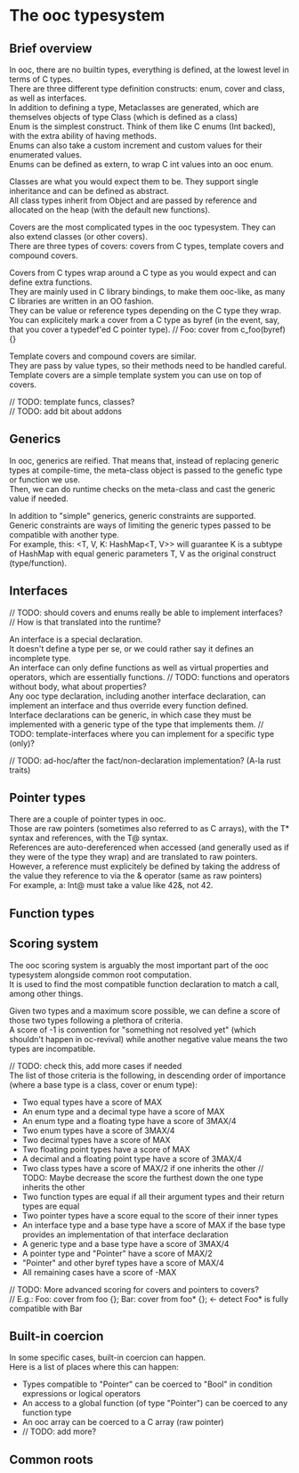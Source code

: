 The ooc typesystem
==================

Brief overview
--------------

In ooc, there are no builtin types, everything is defined, at the lowest level in terms of C types.  
There are three different type definition constructs: enum, cover and class, as well as interfaces.  
In addition to defining a type, Metaclasses are generated, which are themselves objects of type Class (which is defined as a class)  
Enum is the simplest construct. Think of them like C enums (Int backed), with the extra ability of having methods.  
Enums can also take a custom increment and custom values for their enumerated values.  
Enums can be defined as extern, to wrap C int values into an ooc enum.  

Classes are what you would expect them to be. They support single inheritance and can be defined as abstract.  
All class types inherit from Object and are passed by reference and allocated on the heap (with the default new functions).  

Covers are the most complicated types in the ooc typesystem. They can also extend classes (or other covers).  
There are three types of covers: covers from C types, template covers and compound covers.  

Covers from C types wrap around a C type as you would expect and can define extra functions.  
They are mainly used in C library bindings, to make them ooc-like, as many C libraries are written in an OO fashion.  
They can be value or reference types depending on the C type they wrap.  
You can explicitely mark a cover from a C type as byref (in the event, say, that you cover a typedef'ed C pointer type). // Foo: cover from c_foo(byref) {}  

Template covers and compound covers are similar.  
They are pass by value types, so their methods need to be handled careful.  
Template covers are a simple template system you can use on top of covers.  

// TODO: template funcs, classes?  
// TODO: add bit about addons  

Generics
--------

In ooc, generics are reified. That means that, instead of replacing generic types at compile-time, the meta-class object is passed to the genefic type or function we use.  
Then, we can do runtime checks on the meta-class and cast the generic value if needed.  

In addition to "simple" generics, generic constraints are supported.  
Generic constraints are ways of limiting the generic types passed to be compatible with another type.  
For example, this: &lt;T, V, K: HashMap&lt;T, V&gt;&gt; will guarantee K is a subtype of HashMap with equal generic parameters T, V as the original construct (type/function).  

Interfaces
----------

// TODO: should covers and enums really be able to implement interfaces?
// How is that translated into the runtime?

An interface is a special declaration.  
It doesn't define a type per se, or we could rather say it defines an incomplete type.  
An interface can only define functions as well as virtual properties and operators, which are essentially functions. // TODO: functions and operators without body, what about properties?  
Any ooc type declaration, including another interface declaration, can implement an interface and thus override every function defined.  
Interface declarations can be generic, in which case they must be implemented with a generic type of the type that implements them. // TODO: template-interfaces where you can implement for a specific type (only)?  

// TODO: ad-hoc/after the fact/non-declaration implementation? (A-la rust traits)  

Pointer types
-------------

There are a couple of pointer types in ooc.  
Those are raw pointers (sometimes also referred to as C arrays), with the T* syntax and references, with the T@ syntax.  
References are auto-dereferenced when accessed (and generally used as if they were of the type they wrap) and are translated to raw pointers.  
However, a reference must explicitely be defined by taking the address of the value they reference to via the & operator (same as raw pointers)  
For example, a: Int@ must take a value like 42&, not 42.  

Function types
--------------



Scoring system
--------------

The ooc scoring system is arguably the most important part of the ooc typesystem alongside common root computation.  
It is used to find the most compatible function declaration to match a call, among other things.  

Given two types and a maximum score possible, we can define a score of those two types following a plethora of criteria.  
A score of -1 is convention for "something not resolved yet" (which shouldn't happen in oc-revival) while another negative value means the two types are incompatible.  

// TODO: check this, add more cases if needed  
The list of those criteria is the following, in descending order of importance (where a base type is a class, cover or enum type):  

- Two equal types have a score of MAX
- An enum type and a decimal type have a score of MAX
- An enum type and a floating type have a score of 3MAX/4
- Two enum types have a score of 3MAX/4
- Two decimal types have a score of MAX
- Two floating point types have a score of MAX  
- A decimal and a floating point type have a score of 3MAX/4
- Two class types have a score of MAX/2 if one inherits the other // TODO: Maybe decrease the score the furthest down the one type inherits the other
- Two function types are equal if all their argument types and their return types are equal
- Two pointer types have a score equal to the score of their inner types
- An interface type and a base type have a score of MAX if the base type provides an implementation of that interface declaration
- A generic type and a base type have a score of 3MAX/4
- A pointer type and "Pointer" have a score of MAX/2
- "Pointer" and other byref types have a score of MAX/4
- All remaining cases have a score of -MAX

// TODO: More advanced scoring for covers and pointers to covers?  
// E.g.: Foo: cover from foo {}; Bar: cover from foo* {}; <- detect Foo* is fully compatible with Bar  

Built-in coercion
-----------------

In some specific cases, built-in coercion can happen.  
Here is a list of places where this can happen:  
- Types compatible to "Pointer" can be coerced to "Bool" in condition expressions or logical operators
- An access to a global function (of type "Pointer") can be coerced to any function type
- An ooc array can be coerced to a C array (raw pointer)
- // TODO: add more?

Common roots
------------
